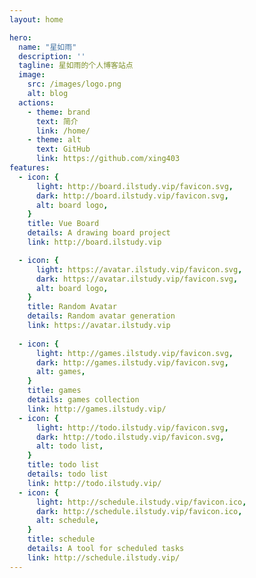 ```yaml
---
layout: home

hero:
  name: "星如雨"
  description: ''
  tagline: 星如雨的个人博客站点
  image:
    src: /images/logo.png
    alt: blog
  actions:
    - theme: brand
      text: 简介
      link: /home/
    - theme: alt
      text: GitHub
      link: https://github.com/xing403
features:
  - icon: {
      light: http://board.ilstudy.vip/favicon.svg,
      dark: http://board.ilstudy.vip/favicon.svg,
      alt: board logo,
    }
    title: Vue Board
    details: A drawing board project
    link: http://board.ilstudy.vip

  - icon: {
      light: https://avatar.ilstudy.vip/favicon.svg,
      dark: https://avatar.ilstudy.vip/favicon.svg,
      alt: board logo,
    }
    title: Random Avatar
    details: Random avatar generation
    link: https://avatar.ilstudy.vip
  
  - icon: {
      light: http://games.ilstudy.vip/favicon.svg,
      dark: http://games.ilstudy.vip/favicon.svg,
      alt: games,
    }
    title: games
    details: games collection
    link: http://games.ilstudy.vip/
  - icon: {
      light: http://todo.ilstudy.vip/favicon.svg,
      dark: http://todo.ilstudy.vip/favicon.svg,
      alt: todo list,
    }
    title: todo list
    details: todo list
    link: http://todo.ilstudy.vip/
  - icon: {
      light: http://schedule.ilstudy.vip/favicon.ico,
      dark: http://schedule.ilstudy.vip/favicon.ico,
      alt: schedule,
    }
    title: schedule
    details: A tool for scheduled tasks
    link: http://schedule.ilstudy.vip/
---
```


